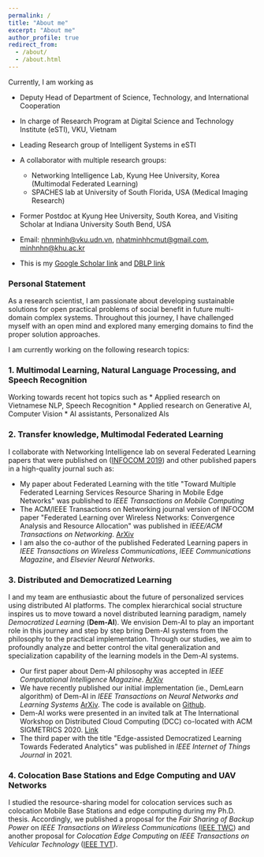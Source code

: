 ```yaml
---
permalink: /
title: "About me"
excerpt: "About me"
author_profile: true
redirect_from: 
  - /about/
  - /about.html
---
```


Currently, I am working as 
- Deputy Head of Department of Science, Technology, and International Cooperation
- In charge of Research Program at Digital Science and Technology Institute (eSTI), VKU, Vietnam
- Leading Research group of Intelligent Systems in eSTI
- A collaborator with multiple research groups:
  - Networking Intelligence Lab, Kyung Hee University, Korea (Multimodal Federated Learning) 
  - SPACHES lab at University of South Florida, USA (Medical Imaging Research)

- Former Postdoc at Kyung Hee University, South Korea, and Visiting Scholar at Indiana University South Bend, USA

- Email: nhnminh@vku.udn.vn, nhatminhhcmut@gmail.com, minhnhn@khu.ac.kr

- This is my [Google Scholar link](https://scholar.google.com/citations?user=tnoge7wAAAAJ) and [DBLP link](https://dblp.org/pid/177/2939)

### Personal Statement
As a research scientist, I am passionate about developing sustainable solutions for open practical problems of social benefit in future multi-domain complex systems. Throughout this journey, I have challenged myself with an open mind and explored many emerging domains to find the proper solution approaches.

I am currently working on the following research topics:
### 1. Multimodal Learning, Natural Language Processing, and Speech Recognition
Working towards recent hot topics such as 
    * Applied research on Vietnamese NLP, Speech Recognition
    * Applied research on Generative AI, Computer Vision
    * AI assistants, Personalized AIs

### 2. Transfer knowledge, Multimodal Federated Learning
I collaborate with Networking Intelligence lab on several Federated Learning papers that were published on ([INFOCOM 2019](https://ieeexplore.ieee.org/abstract/document/8737464/)) and other published papers in a high-quality journal such as:
  * My paper about Federated Learning with the title "Toward Multiple Federated Learning Services Resource Sharing in Mobile Edge Networks" was published to *IEEE Transactions on Mobile Computing*
  * The ACM/IEEE Transactions on Networking journal version of INFOCOM paper "Federated Learning over Wireless Networks: Convergence Analysis and Resource Allocation" was published in *IEEE/ACM Transactions on Networking*. [ArXiv](https://arxiv.org/abs/1910.13067)
  * I am also the co-author of the published Federated Learning papers in *IEEE Transactions on Wireless Communications*, *IEEE Communications Magazine*, and *Elsevier Neural Networks*.

### 3. Distributed and Democratized Learning
I and my team are enthusiastic about the future of personalized services using distributed AI platforms. The complex hierarchical social structure inspires us to move toward a novel distributed learning paradigm, namely *Democratized Learning* (**Dem-AI**). We envision Dem-AI to play an important role in this journey and step by step bring Dem-AI systems from the philosophy to the practical implementation. Through our studies, we aim to profoundly analyze and better control the vital generalization and specialization capability of the learning models in the Dem-AI systems.
  * Our first paper about Dem-AI philosophy was accepted in *IEEE Computational Intelligence Magazine*. [ArXiv](https://arxiv.org/abs/2003.09301)
  * We have recently published our initial implementation (ie., DemLearn algorithm) of Dem-AI in *IEEE Transactions on Neural Networks and Learning Systems* [ArXiv](https://arxiv.org/abs/2007.03278). The code is available on [Github](https://github.com/nhatminh/Dem-AI).
  * Dem-AI works were presented in an invited talk at The International Workshop on Distributed Cloud Computing (DCC) co-located with ACM SIGMETRICS 2020. [Link](http://dcc2020.ec.tuwien.ac.at/#meet-team)
  * The third paper with the title "Edge-assisted Democratized Learning Towards Federated Analytics" was published in *IEEE Internet of Things Journal* in 2021.
  
### 4. Colocation Base Stations and Edge Computing and UAV Networks
I studied the resource-sharing model for colocation services such as colocation Mobile Base Stations and edge computing during my Ph.D. thesis. Accordingly, we published a proposal for the *Fair Sharing of Backup Power* on *IEEE Transactions on Wireless Communications* ([IEEE TWC](https://ieeexplore.ieee.org/abstract/document/9050517)) and another proposal for *Colocation Edge Computing*  on *IEEE Transactions on Vehicular Technology* ([IEEE TVT](https://ieeexplore.ieee.org/abstract/document/8247284)).
